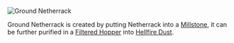 ![Ground Netherrack](item:betterwithmods:material@15)

Ground Netherrack is created by putting Netherrack into a [Millstone](../blocks/millstone.md), it can be further purified in a [Filtered Hopper](../blocks/hopper.md) into [Hellfire Dust](hellfire_dust.md).
